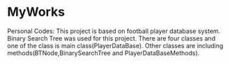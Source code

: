 # MyWorks
Personal Codes:
This project is based on football player database system. 
Binary Search Tree was used for this project. 
There are four classes and one of the class is main class(PlayerDataBase).
Other classes are including methods(BTNode,BinarySearchTree and PlayerDataBaseMethods).
